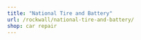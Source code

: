 ```yaml
---
title: "National Tire and Battery"
url: /rockwall/national-tire-and-battery/
shop: car repair
---
```

